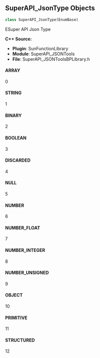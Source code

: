## SuperAPI_JsonType Objects

```python
class SuperAPI_JsonType(EnumBase)
```

ESuper API Json Type

**C++ Source:**

- **Plugin**: SunFunctionLibrary
- **Module**: SuperAPI_JSONTools
- **File**: SuperAPI_JSONToolsBPLibrary.h

<a id="unreal.SuperAPI_JsonType.ARRAY"></a>

#### ARRAY

0

<a id="unreal.SuperAPI_JsonType.STRING"></a>

#### STRING

1

<a id="unreal.SuperAPI_JsonType.BINARY"></a>

#### BINARY

2

<a id="unreal.SuperAPI_JsonType.BOOLEAN"></a>

#### BOOLEAN

3

<a id="unreal.SuperAPI_JsonType.DISCARDED"></a>

#### DISCARDED

4

<a id="unreal.SuperAPI_JsonType.NULL"></a>

#### NULL

5

<a id="unreal.SuperAPI_JsonType.NUMBER"></a>

#### NUMBER

6

<a id="unreal.SuperAPI_JsonType.NUMBER_FLOAT"></a>

#### NUMBER_FLOAT

7

<a id="unreal.SuperAPI_JsonType.NUMBER_INTEGER"></a>

#### NUMBER_INTEGER

8

<a id="unreal.SuperAPI_JsonType.NUMBER_UNSIGNED"></a>

#### NUMBER_UNSIGNED

9

<a id="unreal.SuperAPI_JsonType.OBJECT"></a>

#### OBJECT

10

<a id="unreal.SuperAPI_JsonType.PRIMITIVE"></a>

#### PRIMITIVE

11

<a id="unreal.SuperAPI_JsonType.STRUCTURED"></a>

#### STRUCTURED

12

<a id="unreal.TakeRecorderState"></a>
